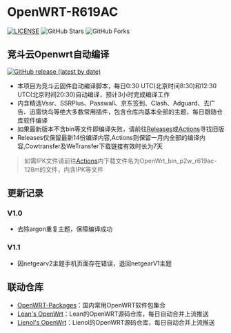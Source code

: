 # OpenWRT-R619AC

[![LICENSE](https://img.shields.io/github/license/mashape/apistatus.svg?style=flat-square&label=LICENSE)](https://github.com/Aibx/OpenWRT-R619AC/blob/master/LICENSE)
![GitHub Stars](https://img.shields.io/github/stars/Aibx/OpenWRT-R619AC.svg?style=flat-square&label=Stars&logo=github)
![GitHub Forks](https://img.shields.io/github/forks/Aibx/OpenWRT-R619AC.svg?style=flat-square&label=Forks&logo=github)

## 竞斗云Openwrt自动编译

[![GitHub release (latest by date)](https://img.shields.io/github/v/release/Aibx/OpenWRT-R619AC?style=for-the-badge&label=Download)](https://github.com/Aibx/OpenWRT-R619AC/releases/latest)
- 本项目为竞斗云固件自动编译脚本，每日0:30 UTC(北京时间8:30)和12:30 UTC(北京时间20:30)自动编译，预计3小时完成编译工作
- 内含精选Vssr、SSRPlus、Passwall、京东签到、Clash、Adguard、去广告、迅雷快鸟等绝大多数常用插件，包含仓库内基本全部的主题，每日跟随仓库软件编译
- 如果最新版本不含bin等文件即编译失败，请前往[Releases](https://github.com/Aibx/OpenWRT-R619AC/releases)或[Actions](https://github.com/Aibx/OpenWRT-R619AC/actions)寻找旧版
- Releases仅保留最新14份编译内容,Actions则保留一月内全部的编译内容,Cowtransfer及WeTransfer下载链接有效时长为7天

> 如需IPK文件请前往[Actions](https://github.com/Aibx/OpenWRT-R619AC/actions)内下载文件名为OpenWrt_bin_p2w_r619ac-128m的文件，内含IPK等文件

## 更新记录

### V1.0
- 去除argon重复主题，保障编译成功

### V1.1
- 因netgearv2主题手机页面存在错误，退回netgearV1主题

## 联动仓库
- [OpenWRT-Packages](https://github.com/Aibx/OpenWRT-Packages)：国内常用OpenWRT软件包集合
- [Lean's OpenWrt](https://github.com/Aibx/Lean-OpenWrt)：Lean的OpenWRT源码仓库，每日自动合并上流推送
- [Lienol's OpenWrt](https://github.com/Aibx/Lienol-OpenWrt)：Lienol的OpenWRT源码仓库，每日自动合并上流推送

